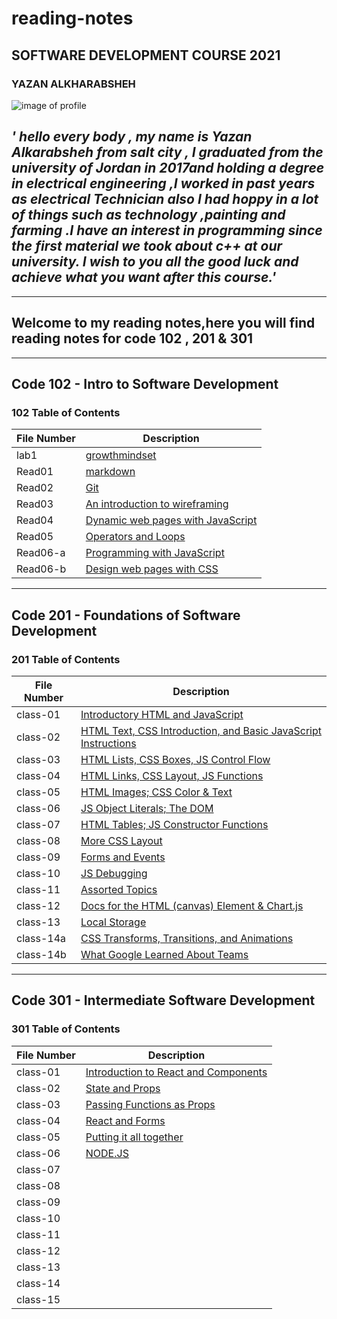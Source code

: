 # reading-notes

## SOFTWARE DEVELOPMENT COURSE 2021

### YAZAN ALKHARABSHEH

 ![image of profile](https://avatars.githubusercontent.com/u/84713554?v=4.jpg)

## *' hello every body , my name is **Yazan Alkarabsheh** from salt city , I graduated from the university of Jordan in 2017and holding a degree in electrical engineering ,I worked in past years as electrical Technician  also I had hoppy in a lot of things such as technology ,painting and farming .I have an interest in programming since the first material we took about c++ at our university. I wish to you all the good luck and achieve what you want after this course.'*

--------

## **Welcome to my reading notes,here you will find reading notes for code 102 , 201 & 301**

--------

## Code 102 - Intro to Software Development

### 102 Table of Contents

|File Number|Description|
|----|---------------------------------------------------------------------|
|lab1|[growthmindset](https://yazanabdulhafez.github.io/reading-notes/lab1)|
|Read01|[markdown](https://yazanabdulhafez.github.io/reading-notes/Read01)|
|Read02|[Git](https://yazanabdulhafez.github.io/reading-notes/Read02)|
|Read03|[An introduction to wireframing](https://yazanabdulhafez.github.io/reading-notes/Read03)|
|Read04|[Dynamic web pages with JavaScript](https://yazanabdulhafez.github.io/reading-notes/Read04)|
|Read05|[Operators and Loops](https://yazanabdulhafez.github.io/reading-notes/Read05)|
|Read06-a|[Programming with JavaScript](https://yazanabdulhafez.github.io/reading-notes/Read06-a)|
|Read06-b|[Design web pages with CSS](https://yazanabdulhafez.github.io/reading-notes/Read06-b)|

--------

## Code 201 - Foundations of Software Development

### 201 Table of Contents

|File Number|Description|
|--------|--------|
|class-01|[Introductory HTML and JavaScript](https://yazanabdulhafez.github.io/reading-notes/class-01)|
|class-02|[HTML Text, CSS Introduction, and Basic JavaScript Instructions](https://yazanabdulhafez.github.io/reading-notes/class-02)|
|class-03|[HTML Lists, CSS Boxes, JS Control Flow](https://yazanabdulhafez.github.io/reading-notes/class-03)|
|class-04|[HTML Links, CSS Layout, JS Functions](https://yazanabdulhafez.github.io/reading-notes/class-04)|
|class-05|[HTML Images; CSS Color & Text](https://yazanabdulhafez.github.io/reading-notes/class-05)|
|class-06|[JS Object Literals; The DOM](https://yazanabdulhafez.github.io/reading-notes/class-06)|
|class-07|[HTML Tables; JS Constructor Functions](https://yazanabdulhafez.github.io/reading-notes/class-07)|
|class-08|[More CSS Layout](https://yazanabdulhafez.github.io/reading-notes/class-08)|
|class-09|[Forms and Events](https://yazanabdulhafez.github.io/reading-notes/class-09)|
|class-10|[JS Debugging](https://yazanabdulhafez.github.io/reading-notes/class-10)|
|class-11|[Assorted Topics](https://yazanabdulhafez.github.io/reading-notes/class-11)|
|class-12|[Docs for the HTML (canvas) Element & Chart.js](https://yazanabdulhafez.github.io/reading-notes/class-12)|
|class-13|[Local Storage](https://yazanabdulhafez.github.io/reading-notes/class-13)|
|class-14a|[CSS Transforms, Transitions, and Animations](https://yazanabdulhafez.github.io/reading-notes/class-14a)|
|class-14b|[What Google Learned About Teams](https://yazanabdulhafez.github.io/reading-notes/class-14b)|

--------

## Code 301 - Intermediate Software Development

### 301 Table of Contents

|File Number|Description|
|-----------|-----------|
|class-01|[Introduction to React and Components](https://yazanabdulhafez.github.io/reading-notes/class1)|
|class-02|[State and Props](https://yazanabdulhafez.github.io/reading-notes/class2)|
|class-03|[Passing Functions as Props](https://yazanabdulhafez.github.io/reading-notes/class3)|
|class-04|[React and Forms](https://yazanabdulhafez.github.io/reading-notes/class4)|
|class-05|[Putting it all together](https://yazanabdulhafez.github.io/reading-notes/class5)|
|class-06|[NODE.JS](https://yazanabdulhafez.github.io/reading-notes/class6)|
|class-07   |           |
|class-08   |           |
|class-09   |           |
|class-10   |           |
|class-11   |           |
|class-12   |           |
|class-13   |           |
|class-14   |           |
|class-15   |           |
